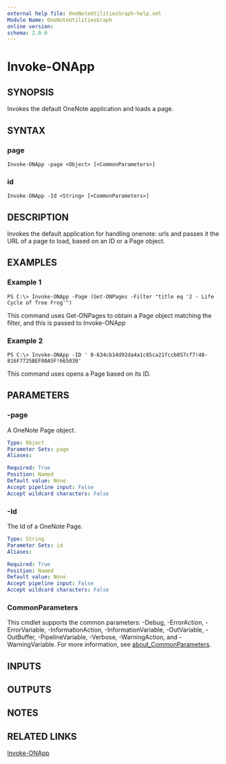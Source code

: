 ```yaml
---
external help file: OneNoteUtilitiesGraph-help.xml
Module Name: OneNoteUtilitiesGraph
online version:
schema: 2.0.0
---
```


# Invoke-ONApp

## SYNOPSIS
Invokes the default OneNote application and loads a page.

## SYNTAX

### page
```
Invoke-ONApp -page <Object> [<CommonParameters>]
```

### id
```
Invoke-ONApp -Id <String> [<CommonParameters>]
```

## DESCRIPTION
Invokes the default application for handling onenote: urls and passes it the URL
of a page to load, based on an ID or a Page object.

## EXAMPLES

### Example 1
```
PS C:\> Invoke-ONApp -Page (Get-ONPages -Filter "title eq '2 - Life Cycle of Tree Frog'")
```

This command uses Get-ONPages to obtain a Page object matching the filter, and this is passed to Invoke-ONApp

### Example 2
```
PS C:\> Invoke-ONApp -ID ' 0-634cb14d92da4a1c85ca21fccb057cf7!40-816F7725BEF00A5F!665030'
```

This command uses opens a Page based on its ID.

## PARAMETERS

### -page
A OneNote Page object.

```yaml
Type: Object
Parameter Sets: page
Aliases:

Required: True
Position: Named
Default value: None
Accept pipeline input: False
Accept wildcard characters: False
```

### -Id
The Id of a OneNote Page.

```yaml
Type: String
Parameter Sets: id
Aliases:

Required: True
Position: Named
Default value: None
Accept pipeline input: False
Accept wildcard characters: False
```

### CommonParameters
This cmdlet supports the common parameters: -Debug, -ErrorAction, -ErrorVariable, -InformationAction, -InformationVariable, -OutVariable, -OutBuffer, -PipelineVariable, -Verbose, -WarningAction, and -WarningVariable. For more information, see [about_CommonParameters](http://go.microsoft.com/fwlink/?LinkID=113216).

## INPUTS

## OUTPUTS

## NOTES

## RELATED LINKS

[Invoke-ONApp](Invoke-ONApp.md)
